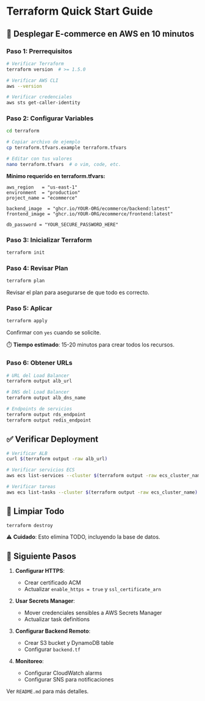 # Terraform Quick Start Guide

## 🚀 Desplegar E-commerce en AWS en 10 minutos

### Paso 1: Prerrequisitos

```bash
# Verificar Terraform
terraform version  # >= 1.5.0

# Verificar AWS CLI
aws --version

# Verificar credenciales
aws sts get-caller-identity
```

### Paso 2: Configurar Variables

```bash
cd terraform

# Copiar archivo de ejemplo
cp terraform.tfvars.example terraform.tfvars

# Editar con tus valores
nano terraform.tfvars  # o vim, code, etc.
```

**Mínimo requerido en terraform.tfvars:**

```hcl
aws_region   = "us-east-1"
environment  = "production"
project_name = "ecommerce"

backend_image  = "ghcr.io/YOUR-ORG/ecommerce/backend:latest"
frontend_image = "ghcr.io/YOUR-ORG/ecommerce/frontend:latest"

db_password = "YOUR_SECURE_PASSWORD_HERE"
```

### Paso 3: Inicializar Terraform

```bash
terraform init
```

### Paso 4: Revisar Plan

```bash
terraform plan
```

Revisar el plan para asegurarse de que todo es correcto.

### Paso 5: Aplicar

```bash
terraform apply
```

Confirmar con `yes` cuando se solicite.

⏱️ **Tiempo estimado**: 15-20 minutos para crear todos los recursos.

### Paso 6: Obtener URLs

```bash
# URL del Load Balancer
terraform output alb_url

# DNS del Load Balancer
terraform output alb_dns_name

# Endpoints de servicios
terraform output rds_endpoint
terraform output redis_endpoint
```

## ✅ Verificar Deployment

```bash
# Verificar ALB
curl $(terraform output -raw alb_url)

# Verificar servicios ECS
aws ecs list-services --cluster $(terraform output -raw ecs_cluster_name)

# Verificar tareas
aws ecs list-tasks --cluster $(terraform output -raw ecs_cluster_name)
```

## 🧹 Limpiar Todo

```bash
terraform destroy
```

⚠️ **Cuidado**: Esto elimina TODO, incluyendo la base de datos.

## 📝 Siguiente Pasos

1. **Configurar HTTPS**:
   - Crear certificado ACM
   - Actualizar `enable_https = true` y `ssl_certificate_arn`

2. **Usar Secrets Manager**:
   - Mover credenciales sensibles a AWS Secrets Manager
   - Actualizar task definitions

3. **Configurar Backend Remoto**:
   - Crear S3 bucket y DynamoDB table
   - Configurar `backend.tf`

4. **Monitoreo**:
   - Configurar CloudWatch alarms
   - Configurar SNS para notificaciones

Ver `README.md` para más detalles.

